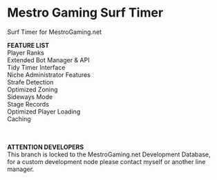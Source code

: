 # Mestro Gaming Surf Timer
Surf Timer for MestroGaming.net

<b>FEATURE LIST</b><br>
Player Ranks<br>
Extended Bot Manager & API<br>
Tidy Timer Interface<br>
Niche Administrator Features<br>
Strafe Detection<br>
Optimized Zoning<br>
Sideways Mode<br>
Stage Records<br>
Optimized Player Loading<br>
Caching


<br><br><b>ATTENTION DEVELOPERS</b><br>
This branch is locked to the MestroGaming.net Development Database,<br>
for a custom development node please contact myself or another line manager.
